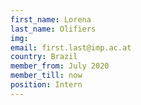 ```yaml
---
first_name: Lorena
last_name: Olifiers
img: 
email: first.last@imp.ac.at
country: Brazil
member_from: July 2020
member_till: now
position: Intern
---
```


